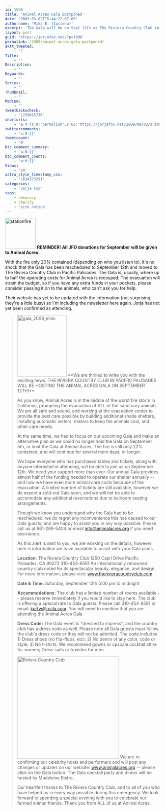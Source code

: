 ```yaml
---
id: 1998
title: 'Animal Acres Gala postponed'
date: '2009-09-02T15:44:22-07:00'
authorname: 'Mika E. (Ipstenu)'
excerpt: 'The Gala will be on Sept 12th at The Riviera Country Club in Pacific Palisades. Donations are being accepted for Animal Acres at this time.'
layout: post
guid: 'https://jorjafox.net/?p=1998'
permalink: /2009/animal-acres-gala-postponed/
aktt_tweeted:
    - '1'
Title:
    - ''
Description:
    - ''
Keywords:
    - ''
Series:
    - ''
Thumbnail:
    - ''
Medium:
    - ''
tweetbackscheck:
    - '1259685736'
shorturls:
    - 'a:4:{s:9:"permalink";s:60:"https://jorjafox.net/2009/09/02/animal-acres-gala-postponed/";s:7:"tinyurl";s:26:"http://tinyurl.com/yzl7fbj";s:4:"isgd";s:18:"http://is.gd/533S8";s:5:"bitly";s:19:"http://bit.ly/MbOYA";}'
twittercomments:
    - 'a:0:{}'
tweetcount:
    - '0'
btc_comment_summary:
    - 'a:0:{}'
btc_comment_counts:
    - 'a:0:{}'
Views:
    - '24'
astra_style_timestamp_css:
    - '1634373251'
categories:
    - 'Jorja Fox'
tags:
    - advocacy
    - charity
    - 'site notice'
---
```


<img src="//static.jorjafox.net/wordpress/2009/09/stationfire-100x100.jpg" alt="stationfire" title="stationfire" width="100" height="100" class="alignleft size-thumbnail wp-image-1999" /> **REMINDER! All JFO donations for September will be given to Animal Acres.**

With the fire only 20% contained (depending on who you listen to), it's no shock that the Gala has been rescheduled to September 12th and moved to The Riviera Country Club in Pacific Palisades. The Gala is, usually, where up to half the operating costs for Animal Acres is recouped.  The evacuation will strain the budget, so if you have any extra funds in your pockets, please consider passing it on to the animals, who can't ask you for help.

Their website has yet to be updated with the information (not surprising, they're a little busy) so I'm including the newsletter here again.  Jorja has not yet been confirmed as attending.

<blockquote><img src="//static.jorjafox.net/wordpress/2009/09/gala_2009_ellen.jpg" alt="gala_2009_ellen" title="gala_2009_ellen" width="160" height="200" class="alignright size-full wp-image-2000" /> **We are thrilled to write you with the exciting news. THE RIVIERA COUNTRY CLUB IN PACIFIC PALISADES WILL BE HOSTING THE ANIMAL ACRES GALA ON SEPTEMBER 12TH!**

As you know, Animal Acres is in the middle of the worst fire storm in California, prompting the evacuation of ALL of the sanctuary animals. We are all safe and sound, and working at the evacuation center to provide the best care possible by building additional shade shelters, installing automatic waters, misters to keep the animals cool, and other care needs.

At the same time, we had to focus on our upcoming Gala and make an alternative plan as we could no longer hold the Gala on September 5th, or host the Gala at Animal Acres.  The fire is still only 22% contained, and will continue for several more days, or longer.

We hope everyone who has purchased tables and tickets, along with anyone interested in attending, will be able to join us on September 12th.  We need your support more than ever. Our annual Gala provides almost half of the funding needed to operate our shelter annually -- and now we have even more animal care costs because of the evacuation. A limited number of tickets are still available, however we do expect a sold-out Gala soon, and we will not be able to accomodate any additional reservations due to ballroom seating arrangements.

Though we know you understand why the Gala had to be rescheduled, we do regret any inconvenience this has caused to our Gala guests, and are happy to assist you in any way possible. Please call us at 661-269-5404 or email info@animalacres.org if you need assistance.

As this alert is sent to you, we are working on the details, however here is information we have available to assist with your Gala plans.

**Location:**  The Riviera Country Club  1250 Capri Drive Pacific Palisades, CA  90272   310-454-6591
An internationally renowned country club noted for its spectacular beauty, elegance, and design.
For more information, please visit: www.therivieracountryclub.com

**Date & Time:**  Saturday, September 12th    5:00 pm to midnight

**Accommodations:** The club has a limited number of rooms available -- please reserve immediately if you would like to stay here. The club is offering a special rate to Gala guests. Please call 310-454-6591 or email: kurtw@rccla.com. You will need to mention that you are attending the Animal Acres Gala.

**Dress Code:** The Gala event is "dressed to impress", and the country club has a dress code as well. Please note all Gala guests must follow the club's dress code or they will not be admitted. The code includes: 1) Dress shoes (no flip-flops, etc); 2) No denim of any color, code or style; 3) No t-shirts.
We recommend gowns or upscale cocktail attire for women; Dress suits or tuxedos for men.

<img src="//static.jorjafox.net/wordpress/2009/09/Riviera-Country-Club.jpg" alt="Riviera Country Club" title="Riviera Country Club" width="331" class="alignleft size-full wp-image-2001" /> We are re-confirming our celebrity hosts and performers and will post any changes or updates on our website: www.animalacres.org -- please click on the Gala button. The Gala cocktail party and dinner will be hosted by Madeleine Bistro.

Our heartfelt thanks to The Riviera Country Club, and to all of you who have helped us in every way possible during this emergency.  We look forward to spending a special evening with you to celebrate our farmed animal friends. Thank you from ALL of us at Animal Acres. </blockquote>

